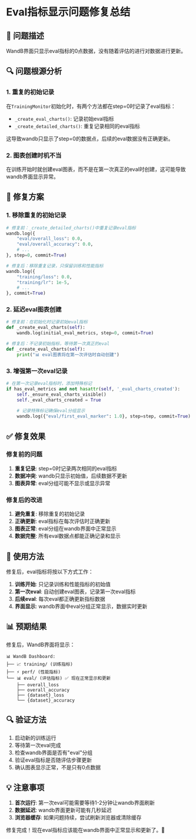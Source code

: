 # Eval指标显示问题修复总结

## 🎯 问题描述
WandB界面只显示eval指标的0点数据，没有随着评估的进行对数据进行更新。

## 🔍 问题根源分析

### 1. 重复的初始记录
在`TrainingMonitor`初始化时，有两个方法都在step=0时记录了eval指标：

- `_create_eval_charts()`: 记录初始eval指标
- `_create_detailed_charts()`: 重复记录相同的eval指标

这导致wandb只显示了step=0的数据点，后续的eval数据没有正确更新。

### 2. 图表创建时机不当
在训练开始时就创建eval图表，而不是在第一次真正的eval时创建，这可能导致wandb界面显示异常。

## 🔧 修复方案

### 1. 移除重复的初始记录
```python
# 修复前：_create_detailed_charts()中重复记录eval指标
wandb.log({
    "eval/overall_loss": 0.0,
    "eval/overall_accuracy": 0.0,
    # ...
}, step=0, commit=True)

# 修复后：移除重复记录，只保留训练和性能指标
wandb.log({
    "training/loss": 0.0,
    "training/lr": 1e-5,
    # ...
}, commit=True)
```

### 2. 延迟eval图表创建
```python
# 修复前：在初始化时记录初始eval指标
def _create_eval_charts(self):
    wandb.log(initial_eval_metrics, step=0, commit=True)

# 修复后：不记录初始指标，等待第一次真正的eval
def _create_eval_charts(self):
    print("📊 eval图表将在第一次评估时自动创建")
```

### 3. 增强第一次eval记录
```python
# 在第一次记录eval指标时，添加特殊标记
if has_eval_metrics and not hasattr(self, '_eval_charts_created'):
    self._ensure_eval_charts_visible()
    self._eval_charts_created = True
    
    # 记录特殊标记确保eval分组显示
    wandb.log({"eval/first_eval_marker": 1.0}, step=step, commit=True)
```

## ✅ 修复效果

### 修复前的问题
1. **重复记录**: step=0时记录两次相同的eval指标
2. **数据冲突**: wandb只显示初始值，后续数据不更新
3. **图表异常**: eval分组可能不显示或显示异常

### 修复后的改进
1. **避免重复**: 移除重复的初始记录
2. **正确更新**: eval指标在每次评估时正确更新
3. **图表正常**: eval分组在wandb界面中正常显示
4. **数据完整**: 所有eval数据点都能正确记录和显示

## 🚀 使用方法

修复后，eval指标将按以下方式工作：

1. **训练开始**: 只记录训练和性能指标的初始值
2. **第一次eval**: 自动创建eval图表，记录第一次eval指标
3. **后续eval**: 每次eval都正确更新指标数据
4. **界面显示**: wandb界面中eval分组正常显示，数据实时更新

## 📊 预期结果

修复后，WandB界面将显示：

```
📊 WandB Dashboard:
├── 📈 training/ (训练指标)
├── ⚡ perf/ (性能指标)
└── 📊 eval/ (评估指标) ✅ 现在正常显示和更新
    ├── overall_loss
    ├── overall_accuracy
    ├── {dataset}_loss
    └── {dataset}_accuracy
```

## 🔍 验证方法

1. 启动新的训练运行
2. 等待第一次eval完成
3. 检查wandb界面是否有"eval"分组
4. 验证eval指标是否随评估步骤更新
5. 确认图表显示正常，不是只有0点数据

## 💡 注意事项

1. **首次运行**: 第一次eval可能需要等待1-2分钟让wandb界面刷新
2. **数据延迟**: wandb界面更新可能有几秒延迟
3. **浏览器缓存**: 如果问题持续，尝试刷新浏览器或清除缓存

修复完成！现在eval指标应该能在wandb界面中正常显示和更新了。🎉 